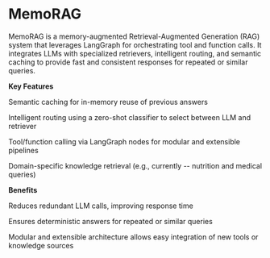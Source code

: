 # MemoRAG

MemoRAG is a memory-augmented Retrieval-Augmented Generation (RAG) system that leverages LangGraph for orchestrating tool and function calls.
It integrates LLMs with specialized retrievers, intelligent routing, and semantic caching to provide fast and consistent responses for repeated or similar queries.

**Key Features**

Semantic caching for in-memory reuse of previous answers

Intelligent routing using a zero-shot classifier to select between LLM and retriever

Tool/function calling via LangGraph nodes for modular and extensible pipelines

Domain-specific knowledge retrieval (e.g., currently -- nutrition and medical queries) 

**Benefits**

Reduces redundant LLM calls, improving response time

Ensures deterministic answers for repeated or similar queries

Modular and extensible architecture allows easy integration of new tools or knowledge sources

